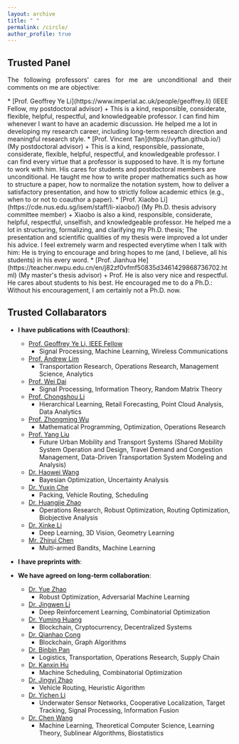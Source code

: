 ```yaml
---
layout: archive
title: " "
permalink: /circle/
author_profile: true
---
```


## Trusted Panel
<html><body>
<p align="justify">
The following professors' cares for me are unconditional and their comments on me are objective:
</p>
</body></html>
  * [Prof. Geoffrey Ye Li](https://www.imperial.ac.uk/people/geoffrey.li) (IEEE Fellow, my postdoctoral advisor)
    + This is a kind, responsible, considerate, flexible, helpful, respectful, and knowledgeable professor. I can find him whenever I want to have an academic discussion. He helped me a lot in developing my research career, including long-term research direction and meaningful research style.
  * [Prof. Vincent Tan](https://vyftan.github.io/) (My postdoctoral advisor)
    + This is a kind, responsible, passionate, considerate, flexible, helpful, respectful, and knowledgeable professor. I can find every virtue that a professor is supposed to have. It is my fortune to work with him. His cares for students and postdoctoral members are unconditional. He taught me how to write proper mathematics such as how to structure a paper, how to normalize the notation system, how to deliver a satisfactory presentation, and how to strictly follow academic ethics (e.g., when to or not to coauthor a paper).
  * [Prof. Xiaobo Li](https://cde.nus.edu.sg/isem/staff/li-xiaobo/) (My Ph.D. thesis advisory committee member)
    + Xiaobo is also a kind, responsible, considerate, helpful, respectful, unselfish, and knowledgeable professor. He helped me a lot in structuring, formalizing, and clarifying my Ph.D. thesis; The presentation and scientific qualities of my thesis were improved a lot under his advice. I feel extremely warm and respected everytime when I talk with him: He is trying to encourage and bring hopes to me (and, I believe, all his students) in his every word.
  * [Prof. Jianhua He](https://teacher.nwpu.edu.cn/en/j82zf0vfmf50835d3461429868736702.html) (My master's thesis advisor)
    + Prof. He is also very nice and respectful. He cares about students to his best. He encouraged me to do a Ph.D.: Without his encouragement, I am certainly not a Ph.D. now.
  <!--* [Prof. Haobin Shi](https://teacher.nwpu.edu.cn/en/shihaobin.html) (My undergraduate contest advisor)-->
  <!--  + Prof. Shi is also very nice and respectful. He also cares about students to his best. Under his advice, I participated in several robot contests during which my programming and mathematical skills have been deeply trained and substantially improved.-->

## Trusted Collabarators
+ __I have publications with (Coauthors)__:
  * [Prof. Geoffrey Ye Li, IEEE Fellow](https://scholar.google.com/citations?user=d0FzG8YAAAAJ&hl=en&oi=ao)
    - Signal Processing, Machine Learning, Wireless Communications
  * [Prof. Andrew Lim](https://scholar.google.com/citations?user=iDEgcFQAAAAJ&hl=en)
    - Transportation Research, Operations Research, Management Science, Analytics
  * [Prof. Wei Dai](https://scholar.google.com/citations?user=k75IPyEAAAAJ&hl=en&oi=ao)
    - Signal Processing, Information Theory, Random Matrix Theory
  * [Prof. Chongshou Li](https://scholar.google.com/citations?user=pQsr70EAAAAJ&hl=en)
    - Hierarchical Learning, Retail Forecasting, Point Cloud Analysis, Data Analytics
  * [Prof. Zhongming Wu](https://scholar.google.com/citations?user=XaPAeGsAAAAJ&hl=en)
    - Mathematical Programming, Optimization, Operations Research
  * [Prof. Yang Liu](https://www.nuslumos.org/)
    - Future Urban Mobility and Transport Systems (Shared Mobility System Operation and Design, Travel Demand and Congestion Management, Data-Driven Transportation System Modeling and Analysis)
  * [Dr. Haowei Wang](https://scholar.google.com/citations?user=FJKQJywAAAAJ&hl=en)
    - Bayesian Optimization, Uncertainty Analysis
  * [Dr. Yuxin Che](https://scholar.google.com.sg/citations?user=Cj8PVYYAAAAJ&hl=en)
    - Packing, Vehicle Routing, Scheduling
  * [Dr. Huangjie Zhao](https://scholar.google.com/citations?user=IIf_h_8AAAAJ&hl=en)
    - Operations Research, Robust Optimization, Routing Optimization, Biobjective Analysis
  * [Dr. Xinke Li](https://scholar.google.com/citations?user=l4LPBs0AAAAJ&hl=zh-CN)
    - Deep Learning, 3D Vision, Geometry Learning
  * [Mr. Zhirui Chen](https://scholar.google.com/citations?user=MMxA2qAAAAAJ&hl=en)
    - Multi-armed Bandits, Machine Learning

+ __I have preprints with__:


+ __We have agreed on long-term collaboration__:
  * [Dr. Yue Zhao](https://scholar.google.com/citations?user=CGSAYhcAAAAJ&hl=en)
    - Robust Optimization, Adversarial Machine Learning
  * [Dr. Jingwen Li](https://scholar.google.com.sg/citations?user=2nbigR8AAAAJ&hl=en)
    - Deep Reinforcement Learning, Combinatorial Optimization
  <!--* [Dr. Xun Zhang](https://scholar.google.com/citations?user=hHphcVMAAAAJ&hl=en)-->
  <!--  - Operations Management, Asymptotic Statistics, Optimization Algorithms-->
  * [Dr. Yuming Huang](https://scholar.google.com/citations?user=xv6lgqIAAAAJ&hl=en&oi=ao)
    - Blockchain, Cryptocurrency, Decentralized Systems
  * [Dr. Qianhao Cong](https://scholar.google.com/citations?user=BoyWviYAAAAJ&hl=en)
    - Blockchain, Graph Algorithms
  * [Dr. Binbin Pan](https://scholar.google.com/citations?user=fjOhMJoAAAAJ&hl=en)
    - Logistics, Transportation, Operations Research, Supply Chain
  * [Dr. Kanxin Hu](https://scholar.google.com/citations?user=o_oWtloAAAAJ&hl=en)
    - Machine Scheduling, Combinatorial Optimization
  * [Dr. Jingyi Zhao](https://scholar.google.com/citations?user=YkPRtnoAAAAJ&hl=en)
    - Vehicle Routing, Heuristic Algorithm
  * [Dr. Yichen Li](https://scholar.google.com/citations?user=GglmcQQAAAAJ&hl=en&oi=ao)
    - Underwater Sensor Networks, Cooperative Localization, Target Tracking, Signal Processing, Information Fusion
  * [Dr. Chen Wang](https://sites.google.com/view/chen-wang/home)
    - Machine Learning, Theoretical Computer Science, Learning Theory, Sublinear Algorithms, Biostatistics
  

